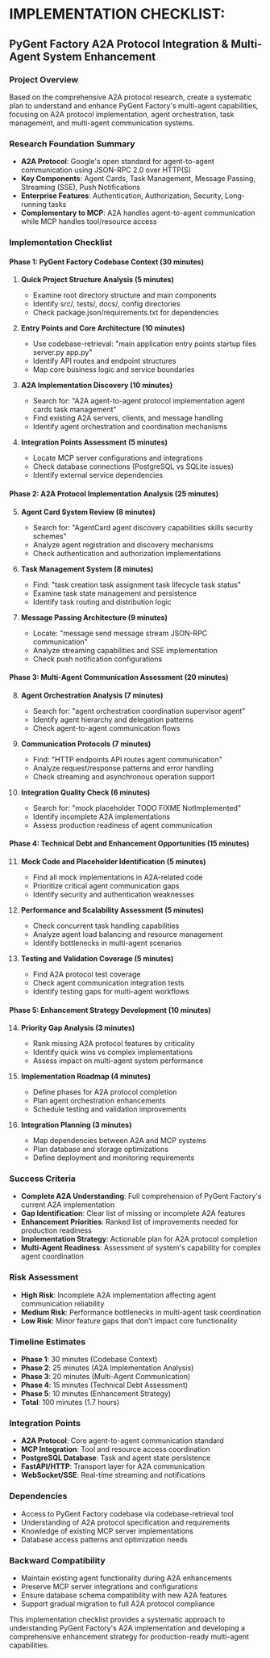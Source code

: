 # IMPLEMENTATION CHECKLIST:

## PyGent Factory A2A Protocol Integration & Multi-Agent System Enhancement

### Project Overview
Based on the comprehensive A2A protocol research, create a systematic plan to understand and enhance PyGent Factory's multi-agent capabilities, focusing on A2A protocol implementation, agent orchestration, task management, and multi-agent communication systems.

### Research Foundation Summary
- **A2A Protocol**: Google's open standard for agent-to-agent communication using JSON-RPC 2.0 over HTTP(S)
- **Key Components**: Agent Cards, Task Management, Message Passing, Streaming (SSE), Push Notifications
- **Enterprise Features**: Authentication, Authorization, Security, Long-running tasks
- **Complementary to MCP**: A2A handles agent-to-agent communication while MCP handles tool/resource access

### Implementation Checklist

#### Phase 1: PyGent Factory Codebase Context (30 minutes)
1. **Quick Project Structure Analysis (5 minutes)**
   - Examine root directory structure and main components
   - Identify src/, tests/, docs/, config directories
   - Check package.json/requirements.txt for dependencies

2. **Entry Points and Core Architecture (10 minutes)**
   - Use codebase-retrieval: "main application entry points startup files server.py app.py"
   - Identify API routes and endpoint structures
   - Map core business logic and service boundaries

3. **A2A Implementation Discovery (10 minutes)**
   - Search for: "A2A agent-to-agent protocol implementation agent cards task management"
   - Find existing A2A servers, clients, and message handling
   - Identify agent orchestration and coordination mechanisms

4. **Integration Points Assessment (5 minutes)**
   - Locate MCP server configurations and integrations
   - Check database connections (PostgreSQL vs SQLite issues)
   - Identify external service dependencies

#### Phase 2: A2A Protocol Implementation Analysis (25 minutes)
5. **Agent Card System Review (8 minutes)**
   - Search for: "AgentCard agent discovery capabilities skills security schemes"
   - Analyze agent registration and discovery mechanisms
   - Check authentication and authorization implementations

6. **Task Management System (8 minutes)**
   - Find: "task creation task assignment task lifecycle task status"
   - Examine task state management and persistence
   - Identify task routing and distribution logic

7. **Message Passing Architecture (9 minutes)**
   - Locate: "message send message stream JSON-RPC communication"
   - Analyze streaming capabilities and SSE implementation
   - Check push notification configurations

#### Phase 3: Multi-Agent Communication Assessment (20 minutes)
8. **Agent Orchestration Analysis (7 minutes)**
   - Search for: "agent orchestration coordination supervisor agent"
   - Identify agent hierarchy and delegation patterns
   - Check agent-to-agent communication flows

9. **Communication Protocols (7 minutes)**
   - Find: "HTTP endpoints API routes agent communication"
   - Analyze request/response patterns and error handling
   - Check streaming and asynchronous operation support

10. **Integration Quality Check (6 minutes)**
    - Search for: "mock placeholder TODO FIXME NotImplemented"
    - Identify incomplete A2A implementations
    - Assess production readiness of agent communication

#### Phase 4: Technical Debt and Enhancement Opportunities (15 minutes)
11. **Mock Code and Placeholder Identification (5 minutes)**
    - Find all mock implementations in A2A-related code
    - Prioritize critical agent communication gaps
    - Identify security and authentication weaknesses

12. **Performance and Scalability Assessment (5 minutes)**
    - Check concurrent task handling capabilities
    - Analyze agent load balancing and resource management
    - Identify bottlenecks in multi-agent scenarios

13. **Testing and Validation Coverage (5 minutes)**
    - Find A2A protocol test coverage
    - Check agent communication integration tests
    - Identify testing gaps for multi-agent workflows

#### Phase 5: Enhancement Strategy Development (10 minutes)
14. **Priority Gap Analysis (3 minutes)**
    - Rank missing A2A protocol features by criticality
    - Identify quick wins vs complex implementations
    - Assess impact on multi-agent system performance

15. **Implementation Roadmap (4 minutes)**
    - Define phases for A2A protocol completion
    - Plan agent orchestration enhancements
    - Schedule testing and validation improvements

16. **Integration Planning (3 minutes)**
    - Map dependencies between A2A and MCP systems
    - Plan database and storage optimizations
    - Define deployment and monitoring requirements

### Success Criteria
- **Complete A2A Understanding**: Full comprehension of PyGent Factory's current A2A implementation
- **Gap Identification**: Clear list of missing or incomplete A2A features
- **Enhancement Priorities**: Ranked list of improvements needed for production readiness
- **Implementation Strategy**: Actionable plan for A2A protocol completion
- **Multi-Agent Readiness**: Assessment of system's capability for complex agent coordination

### Risk Assessment
- **High Risk**: Incomplete A2A implementation affecting agent communication reliability
- **Medium Risk**: Performance bottlenecks in multi-agent task coordination
- **Low Risk**: Minor feature gaps that don't impact core functionality

### Timeline Estimates
- **Phase 1**: 30 minutes (Codebase Context)
- **Phase 2**: 25 minutes (A2A Implementation Analysis)
- **Phase 3**: 20 minutes (Multi-Agent Communication)
- **Phase 4**: 15 minutes (Technical Debt Assessment)
- **Phase 5**: 10 minutes (Enhancement Strategy)
- **Total**: 100 minutes (1.7 hours)

### Integration Points
- **A2A Protocol**: Core agent-to-agent communication standard
- **MCP Integration**: Tool and resource access coordination
- **PostgreSQL Database**: Task and agent state persistence
- **FastAPI/HTTP**: Transport layer for A2A communication
- **WebSocket/SSE**: Real-time streaming and notifications

### Dependencies
- Access to PyGent Factory codebase via codebase-retrieval tool
- Understanding of A2A protocol specification and requirements
- Knowledge of existing MCP server implementations
- Database access patterns and optimization needs

### Backward Compatibility
- Maintain existing agent functionality during A2A enhancements
- Preserve MCP server integrations and configurations
- Ensure database schema compatibility with new A2A features
- Support gradual migration to full A2A protocol compliance

This implementation checklist provides a systematic approach to understanding PyGent Factory's A2A implementation and developing a comprehensive enhancement strategy for production-ready multi-agent capabilities.
